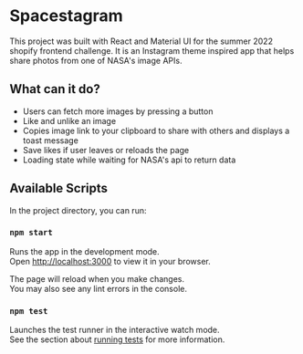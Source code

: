 # Spacestagram

This project was built with React and Material UI for the summer 2022 shopify frontend challenge. It is an Instagram theme inspired app that helps share photos from one of NASA's image APIs. 

## What can it do?
- Users can fetch more images by pressing a button
- Like and unlike an image
- Copies image link to your clipboard to share with others and displays a toast message
- Save likes if user leaves or reloads the page
- Loading state while waiting for NASA's api to return data

## Available Scripts

In the project directory, you can run:

### `npm start`

Runs the app in the development mode.\
Open [http://localhost:3000](http://localhost:3000) to view it in your browser.

The page will reload when you make changes.\
You may also see any lint errors in the console.

### `npm test`

Launches the test runner in the interactive watch mode.\
See the section about [running tests](https://facebook.github.io/create-react-app/docs/running-tests) for more information.